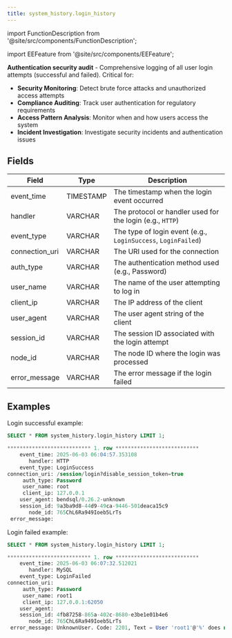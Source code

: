 ```yaml
---
title: system_history.login_history
---
```


import FunctionDescription from '@site/src/components/FunctionDescription';

<FunctionDescription description="Introduced or updated: v1.2.764"/>

import EEFeature from '@site/src/components/EEFeature';

<EEFeature featureName='LOGIN HISTORY'/>

**Authentication security audit** - Comprehensive logging of all user login attempts (successful and failed). Critical for:

- **Security Monitoring**: Detect brute force attacks and unauthorized access attempts
- **Compliance Auditing**: Track user authentication for regulatory requirements
- **Access Pattern Analysis**: Monitor when and how users access the system
- **Incident Investigation**: Investigate security incidents and authentication issues


## Fields

| Field          | Type      | Description                                                    |
|----------------|-----------|------------------------------------------------------------    |
| event_time     | TIMESTAMP | The timestamp when the login event occurred                    |
| handler        | VARCHAR   | The protocol or handler used for the login (e.g., `HTTP`)      |
| event_type     | VARCHAR   | The type of login event (e.g., `LoginSuccess`, `LoginFailed`)  |
| connection_uri | VARCHAR   | The URI used for the connection                    |
| auth_type      | VARCHAR   | The authentication method used (e.g., Password)                |
| user_name      | VARCHAR   | The name of the user attempting to log in                      |
| client_ip      | VARCHAR   | The IP address of the client                                   |
| user_agent     | VARCHAR   | The user agent string of the client                            |
| session_id     | VARCHAR   | The session ID associated with the login attempt               |
| node_id        | VARCHAR   | The node ID where the login was processed                      |
| error_message  | VARCHAR   | The error message if the login failed                          |

## Examples

Login successful example:
```sql
SELECT * FROM system_history.login_history LIMIT 1;

*************************** 1. row ***************************
    event_time: 2025-06-03 06:04:57.353108
       handler: HTTP
    event_type: LoginSuccess
connection_uri: /session/login?disable_session_token=true
     auth_type: Password
     user_name: root
     client_ip: 127.0.0.1
    user_agent: bendsql/0.26.2-unknown
    session_id: 9a3ba9d8-44d9-49ca-9446-501deaca15c9
       node_id: 765ChL6Ra949Ioeb5LrTs
 error_message: 
```

Login failed example:
```sql
SELECT * FROM system_history.login_history LIMIT 1;

*************************** 1. row ***************************
    event_time: 2025-06-03 06:07:32.512021
       handler: MySQL
    event_type: LoginFailed
connection_uri: 
     auth_type: Password
     user_name: root1
     client_ip: 127.0.0.1:62050
    user_agent: 
    session_id: 4fb87258-865a-402c-8680-e3be1e01b4e6
       node_id: 765ChL6Ra949Ioeb5LrTs
 error_message: UnknownUser. Code: 2201, Text = User 'root1'@'%' does not exist..
```